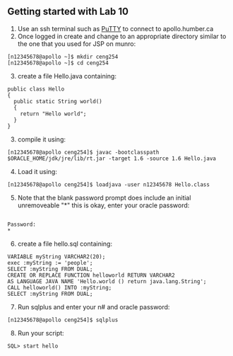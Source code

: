 ## Getting started with Lab 10
1. Use an ssh terminal such as <a href="https://www.chiark.greenend.org.uk/~sgtatham/putty/latest.html">PuTTY</a> to connect to apollo.humber.ca
2. Once logged in create and change to an appropriate directory similar to the one that you used for JSP on munro:
```
[n12345678@apollo ~]$ mkdir ceng254
[n12345678@apollo ~]$ cd ceng254
```
3. create a file Hello.java containing:
```
public class Hello
{
  public static String world()
  {
    return "Hello world";
  }
}

```
3. compile it using:
```
[n12345678@apollo ceng254]$ javac -bootclasspath $ORACLE_HOME/jdk/jre/lib/rt.jar -target 1.6 -source 1.6 Hello.java
```
4. Load it using:
```
[n12345678@apollo ceng254]$ loadjava -user n12345678 Hello.class
```
5. Note that the blank password prompt does include an initial unremoveable "*" this is okay, enter your oracle password:
```

Password:
*
```
6. create a file hello.sql containing:
```
VARIABLE myString VARCHAR2(20);
exec :myString := 'people';
SELECT :myString FROM DUAL;
CREATE OR REPLACE FUNCTION helloworld RETURN VARCHAR2
AS LANGUAGE JAVA NAME 'Hello.world () return java.lang.String';
CALL helloworld() INTO :myString;
SELECT :myString FROM DUAL;
```
7. Run sqlplus and enter your n# and oracle password:
```
[n12345678@apollo ceng254]$ sqlplus
```
8. Run your script:
```
SQL> start hello
```
